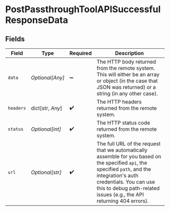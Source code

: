 # PostPassthroughToolAPISuccessfulResponseData


## Fields

| Field                                                                                                                                                                                                                                              | Type                                                                                                                                                                                                                                               | Required                                                                                                                                                                                                                                           | Description                                                                                                                                                                                                                                        |
| -------------------------------------------------------------------------------------------------------------------------------------------------------------------------------------------------------------------------------------------------- | -------------------------------------------------------------------------------------------------------------------------------------------------------------------------------------------------------------------------------------------------- | -------------------------------------------------------------------------------------------------------------------------------------------------------------------------------------------------------------------------------------------------- | -------------------------------------------------------------------------------------------------------------------------------------------------------------------------------------------------------------------------------------------------- |
| `data`                                                                                                                                                                                                                                             | *Optional[Any]*                                                                                                                                                                                                                                    | :heavy_minus_sign:                                                                                                                                                                                                                                 | The HTTP body returned from the remote system. This will either be an array or object (in the case that JSON was returned) or a string (in any other case).                                                                                        |
| `headers`                                                                                                                                                                                                                                          | dict[str, *Any*]                                                                                                                                                                                                                                   | :heavy_check_mark:                                                                                                                                                                                                                                 | The HTTP headers returned from the remote system.                                                                                                                                                                                                  |
| `status`                                                                                                                                                                                                                                           | *Optional[int]*                                                                                                                                                                                                                                    | :heavy_check_mark:                                                                                                                                                                                                                                 | The HTTP status code returned from the remote system.                                                                                                                                                                                              |
| `url`                                                                                                                                                                                                                                              | *Optional[str]*                                                                                                                                                                                                                                    | :heavy_check_mark:                                                                                                                                                                                                                                 | The full URL of the request that we automatically assemble for you based on the specified `api`, the specified `path`, and the integration's auth credentials. You can use this to debug path-related issues (e.g., the API returning 404 errors). |
